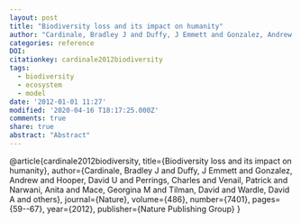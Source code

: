 ```yaml
---
layout: post
title: "Biodiversity loss and its impact on humanity"
author: "Cardinale, Bradley J and Duffy, J Emmett and Gonzalez, Andrew and Hooper, David U and Perrings, Charles and Venail, Patrick and Narwani, Anita and Mace, Georgina M and Tilman, David and Wardle, David A and others"
categories: reference
DOI:
citationkey: cardinale2012biodiversity
tags:
  - biodiversity
  - ecosystem
  - model
date: '2012-01-01 11:27'
modified: '2020-04-16 T18:17:25.000Z'
comments: true
share: true
abstract: "Abstract"
---
```

@article{cardinale2012biodiversity,
  title={Biodiversity loss and its impact on humanity},
  author={Cardinale, Bradley J and Duffy, J Emmett and Gonzalez, Andrew and Hooper, David U and Perrings, Charles and Venail, Patrick and Narwani, Anita and Mace, Georgina M and Tilman, David and Wardle, David A and others},
  journal={Nature},
  volume={486},
  number={7401},
  pages={59--67},
  year={2012},
  publisher={Nature Publishing Group}
}

